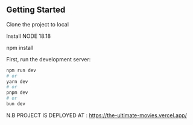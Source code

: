 
## Getting Started

Clone the project to local

Install NODE 18.18

npm install 

First, run the development server:

```bash
npm run dev
# or
yarn dev
# or
pnpm dev
# or
bun dev
```

N.B PROJECT IS DEPLOYED AT : https://the-ultimate-movies.vercel.app/